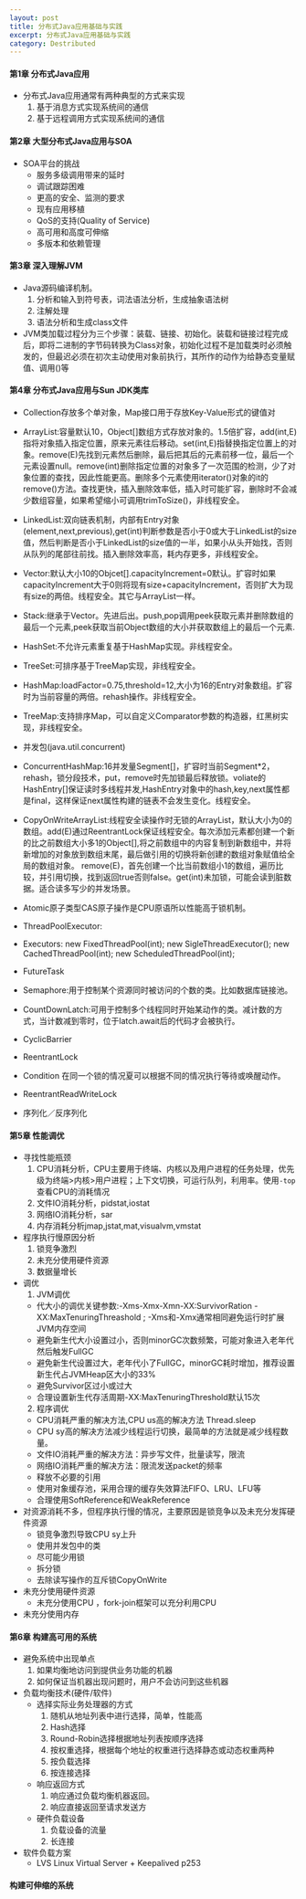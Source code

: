 ```yaml
---
layout: post
title: 分布式Java应用基础与实践
excerpt: 分布式Java应用基础与实践
category: Destributed
---
```


#### 第1章 分布式Java应用

- 分布式Java应用通常有两种典型的方式来实现
  1. 基于消息方式实现系统间的通信
  2. 基于远程调用方式实现系统间的通信

#### 第2章 大型分布式Java应用与SOA

- SOA平台的挑战
  - 服务多级调用带来的延时
  - 调试跟踪困难
  - 更高的安全、监测的要求
  - 现有应用移植
  - QoS的支持(Quality of Service)
  - 高可用和高度可伸缩
  - 多版本和依赖管理

#### 第3章 深入理解JVM

- Java源码编译机制。
  1. 分析和输入到符号表，词法语法分析，生成抽象语法树
  2. 注解处理
  3. 语法分析和生成class文件
- JVM类加载过程分为三个步骤：装载、链接、初始化。装载和链接过程完成后，即将二进制的字节码转换为Class对象，初始化过程不是加载类时必须触发的，但最迟必须在初次主动使用对象前执行，其所作的动作为给静态变量赋值、调用<clinit>()等

#### 第4章 分布式Java应用与Sun JDK类库

- Collection存放多个单对象，Map接口用于存放Key-Value形式的键值对
- ArrayList:容量默认10，Object[]数组方式存放对象的。1.5倍扩容，add(int,E)指将对象插入指定位置，原来元素往后移动。set(int,E)指替换指定位置上的对象。remove(E)先找到元素然后删除，最后把其后的元素前移一位，最后一个元素设置null。remove(int)删除指定位置的对象多了一次范围的检测，少了对象位置的查找，因此性能更高。删除多个元素使用iterator()对象的it的remove()方法。查找更快，插入删除效率低，插入时可能扩容，删除时不会减少数组容量，如果希望缩小可调用trimToSize()，非线程安全。
- LinkedList:双向链表机制，内部有Entry对象(element,next,previous),get(int)判断参数是否小于0或大于LinkedList的size值，然后判断是否小于LinkedList的size值的一半，如果小从头开始找，否则从队列的尾部往前找。插入删除效率高，耗内存更多，非线程安全。
- Vector:默认大小10的Objcet[].capacityIncrement=0默认。扩容时如果capacityIncrement大于0则将现有size+capacityIncrement，否则扩大为现有size的两倍。线程安全。其它与ArrayList一样。
- Stack:继承于Vector。先进后出。push,pop调用peek获取元素并删除数组的最后一个元素,peek获取当前Object数组的大小并获取数组上的最后一个元素.
- HashSet:不允许元素重复基于HashMap实现。非线程安全。
- TreeSet:可排序基于TreeMap实现，非线程安全。
- HashMap:loadFactor=0.75,threshold=12,大小为16的Entry对象数组。扩容时为当前容量的两倍。rehash操作。非线程安全。
- TreeMap:支持排序Map，可以自定义Comparator参数的构造器，红黑树实现，非线程安全。

- 并发包(java.util.concurrent)
- ConcurrentHashMap:16并发量Segment[]，扩容时当前Segment*2，rehash，锁分段技术，put，remove时先加锁最后释放锁。voliate的HashEntry[]保证读时多线程并发,HashEntry对象中的hash,key,next属性都是final，这样保证next属性构建的链表不会发生变化。线程安全。
- CopyOnWriteArrayList:线程安全读操作时无锁的ArrayList，默认大小为0的数组。add(E)通过ReentrantLock保证线程安全。每次添加元素都创建一个新的比之前数组大小多1的Object[],将之前数组中的内容复制到新数组中，并将新增加的对象放到数组末尾，最后做引用的切换将新创建的数组对象赋值给全局的数组对象。
remove(E)，首先创建一个比当前数组小1的数组，遍历比较，并引用切换，找到返回true否则false。get(int)未加锁，可能会读到脏数据。适合读多写少的并发场景。
- Atomic原子类型CAS原子操作是CPU原语所以性能高于锁机制。
- ThreadPoolExecutor:
- Executors: new FixedThreadPool(int); new SigleThreadExecutor(); new CachedThreadPool(int); new ScheduledThreadPool(int);
- FutureTask
- Semaphore:用于控制某个资源同时被访问的个数的类。比如数据库链接池。
- CountDownLatch:可用于控制多个线程同时开始某动作的类。减计数的方式，当计数减到零时，位于latch.await后的代码才会被执行。
- CyclicBarrier
- ReentrantLock
- Condition 在同一个锁的情况夏可以根据不同的情况执行等待或唤醒动作。
- ReentrantReadWriteLock

- 序列化／反序列化

#### 第5章 性能调优

- 寻找性能瓶颈
  1. CPU消耗分析，CPU主要用于终端、内核以及用户进程的任务处理，优先级为终端>内核>用户进程；上下文切换，可运行队列，利用率。使用`-top`查看CPU的消耗情况
  2. 文件IO消耗分析，pidstat,iostat
  3. 网络IO消耗分析，sar
  4. 内存消耗分析jmap,jstat,mat,visualvm,vmstat
- 程序执行慢原因分析
  1. 锁竞争激烈
  2. 未充分使用硬件资源
  3. 数据量增长
- 调优
  1. JVM调优
  - 代大小的调优关键参数:-Xms-Xmx-Xmn-XX:SurvivorRation -XX:MaxTenuringThreashold ; -Xms和-Xmx通常相同避免运行时扩展JVM内存空间
  - 避免新生代大小设置过小，否则minorGC次数频繁，可能对象进入老年代然后触发FullGC
  - 避免新生代设置过大，老年代小了FullGC，minorGC耗时增加，推荐设置新生代占JVMHeap区大小的33%
  - 避免Survivor区过小或过大
  - 合理设置新生代存活周期-XX:MaxTenuringThreshold默认15次
  2. 程序调优
  - CPU消耗严重的解决方法,CPU us高的解决方法 Thread.sleep
  - CPU sy高的解决方法减少线程运行切换，最简单的方法就是减少线程数量。
  - 文件IO消耗严重的解决方法：异步写文件，批量读写，限流
  - 网络IO消耗严重的解决方法：限流发送packet的频率
  - 释放不必要的引用
  - 使用对象缓存池，采用合理的缓存失效算法FIFO、LRU、LFU等
  - 合理使用SoftReference和WeakReference
- 对资源消耗不多，但程序执行慢的情况，主要原因是锁竞争以及未充分发挥硬件资源
  - 锁竞争激烈导致CPU sy上升
  - 使用并发包中的类
  - 尽可能少用锁
  - 拆分锁
  - 去除读写操作的互斥锁CopyOnWrite
- 未充分使用硬件资源
  - 未充分使用CPU ，fork-join框架可以充分利用CPU
- 未充分使用内存


#### 第6章 构建高可用的系统

- 避免系统中出现单点
  1. 如果均衡地访问到提供业务功能的机器
  2. 如何保证当机器出现问题时，用户不会访问到这些机器
- 负载均衡技术(硬件/软件)
  - 选择实际业务处理器的方式
    1. 随机从地址列表中进行选择，简单，性能高
    2. Hash选择
    3. Round-Robin选择根据地址列表按顺序选择
    4. 按权重选择，根据每个地址的权重进行选择静态或动态权重两种
    5. 按负载选择
    6. 按连接选择
  - 响应返回方式
    1. 响应通过负载均衡机器返回。
    2. 响应直接返回至请求发送方
  - 硬件负载设备
    1. 负载设备的流量
    2. 长连接
- 软件负载方案
  - LVS Linux Virtual Server + Keepalived
  p253

#### 构建可伸缩的系统
